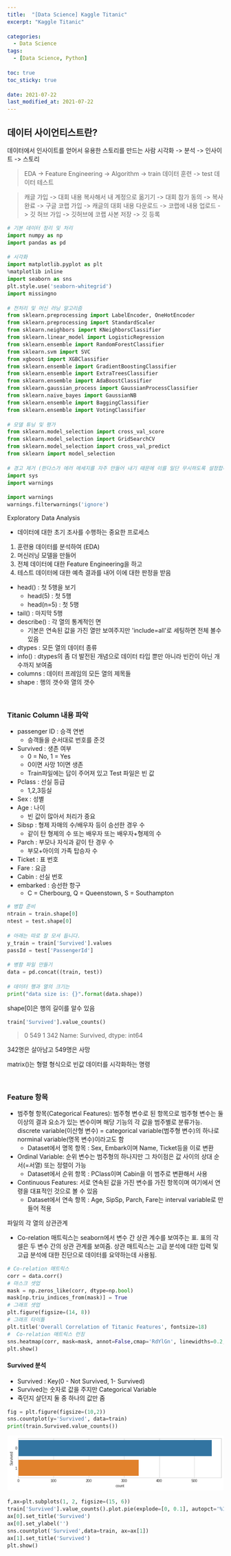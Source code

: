 ```yaml
---
title:  "[Data Science] Kaggle Titanic"
excerpt: "Kaggle Titanic"

categories:
  - Data Science
tags:
  - [Data Science, Python]

toc: true
toc_sticky: true
 
date: 2021-07-22
last_modified_at: 2021-07-22
---
```

## 데이터 사이언티스트란?
데이터에서 인사이트를 얻어서 유용한 스토리를 만드는 사람
시각화 -> 분석 -> 인사이트 -> 스토리

> EDA -> Feature Engineering -> Algorithm -> train 데이터 훈련 -> test 데이터 테스트

> 캐글 가입 -> 대회 내용 복사해서 내 계정으로 옮기기 -> 대회 참가 동의 -> 복사 완료 -> 구글 코랩 가입 -> 캐글의 대회 내용 다운로드 -> 코랩에 내용 업로드 -> 깃 허브 가입 -> 깃허브에 코랩 사본 저장 -> 깃 등록

```python
# 기본 데이터 정리 및 처리
import numpy as np
import pandas as pd

# 시각화
import matplotlib.pyplot as plt
%matplotlib inline
import seaborn as sns
plt.style.use('seaborn-whitegrid')
import missingno

# 전처리 및 머신 러닝 알고리즘
from sklearn.preprocessing import LabelEncoder, OneHotEncoder
from sklearn.preprocessing import StandardScaler
from sklearn.neighbors import KNeighborsClassifier
from sklearn.linear_model import LogisticRegression
from sklearn.ensemble import RandomForestClassifier
from sklearn.svm import SVC
from xgboost import XGBClassifier
from sklearn.ensemble import GradientBoostingClassifier
from sklearn.ensemble import ExtraTreesClassifier
from sklearn.ensemble import AdaBoostClassifier
from sklearn.gaussian_process import GaussianProcessClassifier
from sklearn.naive_bayes import GaussianNB
from sklearn.ensemble import BaggingClassifier
from sklearn.ensemble import VotingClassifier

# 모델 튜닝 및 평가
from sklearn.model_selection import cross_val_score
from sklearn.model_selection import GridSearchCV
from sklearn.model_selection import cross_val_predict
from sklearn import model_selection

# 경고 제거 (판다스가 에러 메세지를 자주 만들어 내기 때문에 이를 일단 무시하도록 설정합니다.)
import sys
import warnings

import warnings
warnings.filterwarnings('ignore')
```
Exploratory Data Analysis
- 데이터에 대한 초기 조사를 수행하는 중요한 프로세스
1. 훈련용 데이터를 분석하여 (EDA)
2. 머신러닝 모델을 만들어
3. 전체 데이터에 대한 Feature Engineering을 하고
4. 테스트 데이터에 대한 예측 결과를 내어 이에 대한 판정을 받음

- head() : 첫 5행을 보기
    - head(5) : 첫 5행
    - head(n=5) : 첫 5행
- tail() : 마지막 5행
- describe() : 각 열의 통계적인 면
    - 기본은 연속된 값을 가진 열만 보여주지만 'include=all'로 세팅하면 전체 볼수 있음
- dtypes : 모든 열의 데이터 종류
- info() : dtypes의 좀 더 발전된 개념으로 데이터 타입 뿐만 아니라 빈칸이 아닌 개수까지 보여줌
- columns : 데이터 프레임의 모든 열의 제목들
- shape : 행의 갯수와 열의 갯수

<br>

### Titanic Column 내용 파악
- passenger ID : 승객 연번
    - 승객들을 순서대로 번호를 준것
- Survived : 생존 여부
    - 0 = No, 1 = Yes
    - 0이면 사망 1이면 생존
    - Train파일에는 답이 주어져 있고 Test 파일은 빈 값
- Pclass : 선실 등급
    - 1,2,3등실
- Sex : 성별
- Age : 나이
    - 빈 값이 많아서 처리가 중요
- Sibsp : 형제 자매의 수/배우자 등이 승선한 경우 수
    - 같이 탄 형제의 수 또는 배우자 또는 배우자+형제의 수
- Parch : 부모나 자식과 같이 탄 경우 수
    - 부모+아이의 가족 탑승자 수
- Ticket : 표 번호
- Fare : 요금
- Cabin : 선실 번호
- embarked : 승선한 항구
    - C = Cherbourg, Q = Queenstown, S = Southampton



```python
# 병합 준비
ntrain = train.shape[0]
ntest = test.shape[0]

# 아래는 따로 잘 모셔 둡니다.
y_train = train['Survived'].values
passId = test['PassengerId']

# 병함 파일 만들기
data = pd.concat((train, test))

# 데이터 행과 열의 크기는
print("data size is: {}".format(data.shape))
```
shape[0]은 행의 길이를 알수 있음

```python
train['Survived'].value_counts()
```
>   0    549
    1    342
    Name: Survived, dtype: int64

342명은 살아남고 549명은 사망

matrix()는 형렬 형식으로 빈값 데이터를 시각화하는 명령

<br>

### Feature 항목
- 범주형 항목(Categorical Features):
    범주형 변수로 된 항목으로 범주형 변수는 둘 이상의 결과 요소가 있는 변수이며 해당 기능의 각 값을 범주별로 분류가능.
    discrete variable(이산형 변수) = categorical variable(범주형 변수)의 하나로 norminal variable(명목 변수)이라고도 함
    - Dataset에서 명목 항목 : Sex, Embark이며 Name, Ticket등을 이로 변환
- Ordinal Variable:
    순위 변수는 범주형의 하나지만 그 차이점은 값 사이의 상대 순서(=서열) 또는 정렬이 가능
    - Dataset에서 순위 항목 : PClass이며 Cabin을 이 범주로 변환해서 사용
- Continuous Features:
    서로 연속된 값을 가진 변수를 가진 항목이며 여기에서 연령을 대표적인 것으로 볼 수 있음
    - Dataset에서 연속 항목 : Age, SipSp, Parch, Fare는 interval variable로 만들어 적용


파일의 각 열의 상관관계
- Co-relation 매트릭스는 seaborn에서 변수 간 상관 계수를 보여주는 표. 표의 각 셀은 두 변수 간의 상관 관계를 보여줌. 상관 매트릭스는 고급 분석에 대한 입력 및 고급 분석에 대한 진단으로 데이터를 요약하는데 사용됨.
```python
# Co-relation 매트릭스
corr = data.corr()
# 마스크 셋업
mask = np.zeros_like(corr, dtype=np.bool)
mask[np.triu_indices_from(mask)] = True
# 그래프 셋업
plt.figure(figsize=(14, 8))
# 그래프 타이틀
plt.title('Overall Correlation of Titanic Features', fontsize=18)
#  Co-relation 매트릭스 런칭
sns.heatmap(corr, mask=mask, annot=False,cmap='RdYlGn', linewidths=0.2, annot_kws={'size':20})
plt.show()
```

#### Survived 분석
- Survived : Key(0 - Not Survived, 1- Survived)
- Survived는 숫자로 값을 주지만 Categorical Variable
- 죽던지 살던지 둘 중 하나의 값만 줌
```python
fig = plt.figure(figsize=(10,2))
sns.countplot(y='Survived', data=train)
print(train.Survived.value_counts())
```
![Survived](/assets/images/da/kagglestart1.png)

```python
f,ax=plt.subplots(1, 2, figsize=(15, 6))
train['Survived'].value_counts().plot.pie(explode=[0, 0.1], autopct='%1.1f%%', ax=ax[0], shadow=True)
ax[0].set_title('Survived')
ax[0].set_ylabel('')
sns.countplot('Survived',data=train, ax=ax[1])
ax[1].set_title('Survived')
plt.show()
```

```python

```

```python

```

```python

```

```python

```

```python

```

